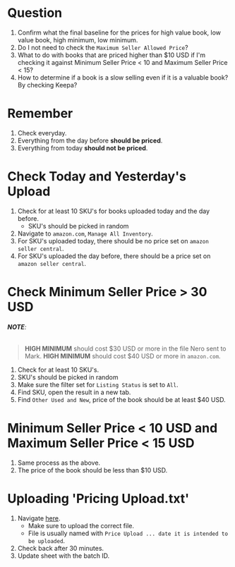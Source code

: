 # Question
1. Confirm what the final baseline for the prices for high value book, low value book, high minimum, low minimum.
2. Do I not need to check the `Maximum Seller Allowed Price`?
3. What to  do with books that are priced higher than $10 USD if I'm checking it against Minimum Seller Price < 10 and Maximum Seller Price < 15?
4. How to determine if a book is a slow selling even if it is a valuable book? By checking Keepa?

# Remember
1. Check everyday.
2. Everything from the day before **should be priced**.
3. Everything from today **should not be priced**.

# Check Today and Yesterday's Upload
1. Check for at least 10 SKU's for books uploaded today and the day before.
	- SKU's should be picked in random
2. Navigate to `amazon.com`, `Manage All Inventory`.
3. For SKU's uploaded today, there should be no price set on `amazon seller central`.
4. For SKU's uploaded the day before, there should be a price set on `amazon seller central`.

# Check Minimum Seller Price > 30 USD
###### **NOTE**:
> **HIGH MINIMUM** should cost $30 USD or more in the file Nero sent to Mark.
> **HIGH MINIMUM** should cost $40 USD or more in `amazon.com`.
1. Check for at least 10 SKU's.
2. SKU's should be picked in random
3. Make sure the filter set for `Listing Status` is set to `All`.
4. Find SKU, open the result in a new tab.
5. Find `Other Used and New`, price of the book should be at least $40 USD.

# Minimum Seller Price < 10 USD and Maximum Seller Price < 15 USD
1. Same process as the above.
2. The price of the book should be less than $10 USD.

# Uploading 'Pricing Upload.txt'
1. Navigate [here](https://sellercentral.amazon.com/product-search/bulk).
	- Make sure to upload the correct file.
	- File is usually named with `Price Upload ... date it is intended to be uploaded`.
2. Check back after 30 minutes.
3. Update sheet with the batch ID.